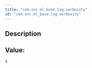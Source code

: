 ```yaml
---
title: "com.snc.ml_base.log.verbosity"
id: "com.snc.ml_base.log.verbosity"
---
```

## Description



## Value: 
```
3
```